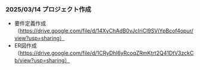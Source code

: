 ### 2025/03/14 プロジェクト作成
* 要件定義作成　（https://drive.google.com/file/d/14XyChAdB0vJcIriCl9SViYpBcof4opur/view?usp=sharing）
* ER図作成　（https://drive.google.com/file/d/1CRyDhl6yRcoqZRmKtrt2Q41DtV3zckCb/view?usp=sharing）
